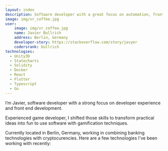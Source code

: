 ```yaml
---
layout: index
description: Software developer with a great focus on automation, front end and developer’s experience.
image: img/vr_coffee.jpg
user:
    image: img/vr_coffee.jpg
    name: Javier Bullrich
    address: Berlin, Germany
    developer-story: https://stackoverflow.com/story/javyer
    codersrank: bullrich
technologies:
  - Unity3D
  - Statecharts
  - Solidity
  - Docker
  - React
  - Flutter
  - Typescript
  - Go
---
```

<p>I’m Javier, software developer with a strong focus on developer experience and front end development.</p>

<p>Experienced game developer, I shifted those skills to transform practical ideas into fun to use software with gamification techniques.</p>

<p>Currently located in Berlin, Germany, working in combining banking technologies with cryptocurencies. Here are a few technologies I've been working with recently:</p>
